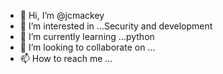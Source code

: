 - 👋 Hi, I’m @jcmackey
- 👀 I’m interested in ...Security and development
- 🌱 I’m currently learning ...python
- 💞️ I’m looking to collaborate on ...
- 📫 How to reach me ...

<!---
jcmackey/jcmackey is a ✨ special ✨ repository because its `README.md` (this file) appears on your GitHub profile.
You can click the Preview link to take a look at your changes.
--->
